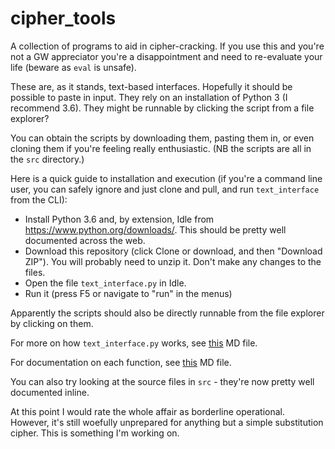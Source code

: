 # cipher\_tools
A collection of programs to aid in cipher-cracking. If you use this and you're not a GW appreciator you're a disappointment and need to re-evaluate your life (beware as `eval` is unsafe).

These are, as it stands, text-based interfaces. Hopefully it should be possible to paste in input. They rely on an installation of Python 3 (I recommend 3.6). They might be runnable by clicking the script from a file explorer?

You can obtain the scripts by downloading them, pasting them in, or even cloning them if you're feeling really enthusiastic. (NB the scripts are all in the `src` directory.)

Here is a quick guide to installation and execution (if you're a command line user, you can safely ignore and just clone and pull, and run `text_interface` from the CLI):

 - Install Python 3.6 and, by extension, Idle from https://www.python.org/downloads/. This should be pretty well documented across the web.
 - Download this repository (click Clone or download, and then "Download ZIP"). You will probably need to unzip it. Don't make any changes to the files.
 - Open the file `text_interface.py` in Idle.
 - Run it (press F5 or navigate to "run" in the menus)

Apparently the scripts should also be directly runnable from the file explorer by clicking on them.

For more on how `text_interface.py` works, see [this](https://github.com/elterminad0r/cipher_tools/blob/master/text_interface_doc.md) MD file.

For documentation on each function, see [this](https://github.com/elterminad0r/cipher_tools/blob/master/action_doc.md) MD file.

You can also try looking at the source files in `src` - they're now pretty well documented inline.

At this point I would rate the whole affair as borderline operational. However, it's still woefully unprepared for anything but a simple substitution cipher. This is something I'm working on.
